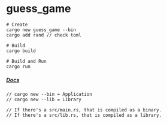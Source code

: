 # guess_game

```
# Create
cargo new guess_game --bin
cargo add rand // check toml

# Build
cargo build

# Build and Run
cargo run 
```
  

##### [Docs](https://doc.rust-lang.org/cargo/guide/project-layout.html)
```
// cargo new --bin = Application
// cargo new --lib = Library

// If there's a src/main.rs, that is compiled as a binary. 
// If there's a src/lib.rs, that is compiled as a library. 
```